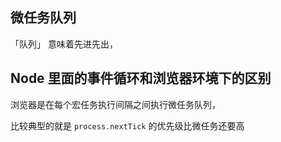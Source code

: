 ## 微任务队列

「队列」 意味着先进先出，

## Node 里面的事件循环和浏览器环境下的区别

浏览器是在每个宏任务执行间隔之间执行微任务队列，

比较典型的就是 `process.nextTick` 的优先级比微任务还要高